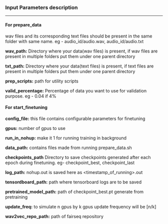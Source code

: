 ### Input Parameters description

---

#### For prepare_data

wav files and its corresponding text files should be present in the same folder with same name. eg - audio_id/audio.wav, audio_id/audio.txt

**wav_path:** Directory where your data(wav files) is present, if wav files are present in multiple folders put them under one parent directory

**txt_path:** Directory where your data(text files) is present, if text files are present in multiple folders put them under one parent directory

**prep_scripts:** path for utility scripts

**valid_percentage:** Percentage of data you want to use for validation purpose. eg - 0.04 if 4%

#### For start_finetuning

**config_file:** this file contains configurable parameters for finetuning

**gpus:** number of gpus to use

**run_in_nohup:** make it 1 for running training in background

**data_path:** contains files made from running prepare_data.sh

**checkpoints_path** Directory to save checkpoints generated after each epoch during finetuning. eg- checkpoint_best, checkpoint_last

**log_path:** nohup.out is saved here as <timestamp_of_running>.out

**tensordboard_path:** path where tensorboard logs are to be saved

**pretrained_model_path:** path of checkpoint_best.pt generate from pretraining

**update_freq:** to simulate n gpus by k gpus update frequency will be [n/k]

**wav2vec_repo_path:** path of fairseq repository
